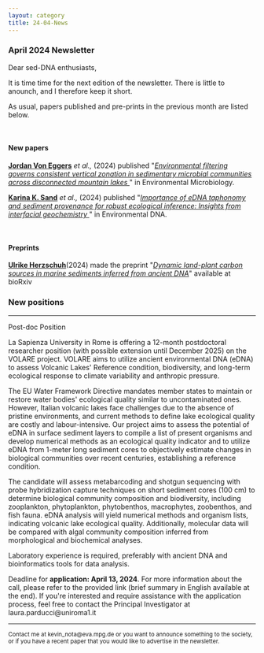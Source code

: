 ```yaml
---
layout: category
title: 24-04-News
---
```


<div class="section">
<h3 class="section-title underline">April 2024 Newsletter</h3>
</div>

<div class="intro">
<p> Dear sed-DNA enthusiasts,</p>

<p>It is time time for the next edition of the newsletter. There is little to anounch, and I therefore keep it short.</p>

<p>As usual, papers published and pre-prints in the previous month are listed below.</p>

<br>
<div class="intro">
<h4 class="section-title underline">New papers</h4>

<p><a href="https://scholar.google.com/citations?user=QYSkOF4AAAAJ&hl=en&oi=sra" target="_blank"><b>Jordan Von Eggers</b></a> <i> et al.,</i> (2024) published "<a href="https://doi.org/10.1111/1462-2920.16607" target="_blank"><u><i>Environmental filtering governs consistent vertical zonation in sedimentary microbial communities across disconnected mountain lakes </i></u></a>" in Environmental Microbiology.</p>

<p><a href="https://www.researchgate.net/profile/Karina-Sand" target="_blank"><b>Karina K. Sand</b></a> <i> et al.,</i> (2024) published "<a href="https://doi.org/10.1002/edn3.519" target="_blank"><u><i>Importance of eDNA taphonomy and sediment provenance for robust ecological inference: Insights from interfacial geochemistry </i></u></a>" in Environmental DNA.</p>

<br>

<div class="intro">
<h4 class="section-title underline">Preprints</h4>

<p><a href="https://www.researchgate.net/profile/Ulrike-Herzschuh" target="_blank"><b>Ulrike Herzschuh</b></a>(2024) made the preprint "<a href="https://doi.org/10.1101/2024.04.02.587465" target="_blank"><u><i>Dynamic land-plant carbon sources in marine sediments inferred from ancient DNA</i></u></a>" available at bioRxiv</p>

<h3 class="section-title underline">New positions</h3>  

<hr>

<p> Post-doc Position </p>

<p>La Sapienza University in Rome is offering a 12-month postdoctoral researcher position (with possible extension until December 2025) on the VOLARE project. VOLARE aims to utilize ancient environmental DNA (eDNA) to assess Volcanic Lakes' Reference condition, biodiversity, and long-term ecological response to climate variability and anthropic pressure.</p>

<p>The EU Water Framework Directive mandates member states to maintain or restore water bodies' ecological quality similar to uncontaminated ones. However, Italian volcanic lakes face challenges due to the absence of pristine environments, and current methods to define lake ecological quality are costly and labour-intensive. Our project aims to assess the potential of eDNA in surface sediment layers to compile a list of present organisms and develop numerical methods as an ecological quality indicator and to utilize eDNA from 1-meter long sediment cores to objectively estimate changes in biological communities over recent centuries, establishing a reference condition.</p>

<p>The candidate will assess metabarcoding and shotgun sequencing with probe hybridization capture techniques on short sediment cores (100 cm) to determine biological community composition and biodiversity, including zooplankton, phytoplankton, phytobenthos, macrophytes, zoobenthos, and fish fauna. eDNA analysis will yield numerical methods and organism lists, indicating volcanic lake ecological quality. Additionally, molecular data will be compared with algal community composition inferred from morphological and biochemical analyses.</p>

<p>Laboratory experience is required, preferably with ancient DNA and bioinformatics tools for data analysis.</p>

<p>Deadline for <b>application: April 13, 2024</b>. For more information about the call, please refer to the provided link (brief summary in English available at the end). If you're interested and require assistance with the application process, feel free to contact the Principal Investigator at laura.parducci@uniroma1.it</p>
<hr />
<p><small>Contact me at kevin_nota@eva.mpg.de or you want to announce something to the society, or if you have a recent paper that you would like to advertise in the newsletter.</small></p>
